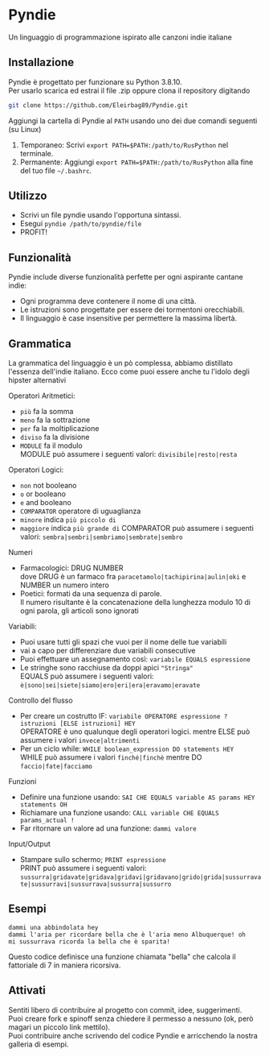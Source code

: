 # Pyndie
Un linguaggio di programmazione ispirato alle canzoni indie italiane

## Installazione
Pyndie è progettato per funzionare su Python 3.8.10.   
Per usarlo scarica ed estrai il file .zip  oppure clona il repository digitando

```bash
git clone https://github.com/Eleirbag89/Pyndie.git
```

Aggiungi la cartella di Pyndie al `PATH` usando uno dei due comandi seguenti (su Linux)

1. Temporaneo: Scrivi `export PATH=$PATH:/path/to/RusPython` nel terminale.
2. Permanente: Aggiungi `export PATH=$PATH:/path/to/RusPython` alla fine del tuo file `~/.bashrc`.

## Utilizzo
* Scrivi un file pyndie usando l'opportuna sintassi.
* Esegui `pyndie /path/to/pyndie/file`
* PROFIT!

## Funzionalità
Pyndie include diverse funzionalità perfette per ogni aspirante cantane indie:
* Ogni programma deve contenere il nome di una città.
* Le istruzioni sono progettate per essere dei tormentoni orecchiabili.
* Il linguaggio è case insensitive per permettere la massima libertà.

## Grammatica
La grammatica del linguaggio è un pò complessa, abbiamo distillato l'essenza dell'indie italiano. Ecco come puoi essere anche tu l'idolo degli hipster alternativi

Operatori Aritmetici:
* `più` fa la somma
* `meno` fa la sottrazione
* `per` fa la moltiplicazione
* `diviso` fa la divisione
* `MODULE` fa il modulo    
MODULE può assumere i seguenti valori: `divisibile|resto|resta`    

Operatori Logici:
* `non` not booleano
* `o`  or booleano
* `e` and booleano
* `COMPARATOR` operatore di uguaglianza
* `minore` indica `più piccolo di`
* `maggiore` indica `più grande di`
COMPARATOR può assumere i seguenti valori: `sembra|sembri|sembriamo|sembrate|sembro`

Numeri
* Farmacologici: DRUG NUMBER     
dove DRUG è un farmaco fra  `paracetamolo|tachipirina|aulin|oki` e NUMBER un numero intero
* Poetici: formati da una sequenza di parole.     
Il numero risultante è la concatenazione della lunghezza modulo 10 di ogni parola, gli articoli sono ignorati    

Variabili:
* Puoi usare tutti gli spazi che vuoi per il nome delle tue variabili
* vai a capo per differenziare due variabili consecutive
* Puoi effettuare un assegnamento così: `variabile EQUALS espressione` 
* Le stringhe sono racchiuse da doppi apici `"Stringa"`   
EQUALS può assumere i seguenti valori: `è|sono|sei|siete|siamo|ero|eri|era|eravamo|eravate`

Controllo del flusso
* Per creare un costrutto IF: `variabile OPERATORE espressione ? istruzioni [ELSE istruzioni] HEY`    
OPERATORE è uno qualunque degli operatori logici. mentre ELSE può assumere i valori `invece|altrimenti`
* Per un ciclo while: `WHILE boolean_expression DO statements HEY`    
WHILE può assumere i valori `finché|finchè` mentre DO `faccio|fate|facciamo`


Funzioni
* Definire una funzione usando: `SAI CHE EQUALS variable AS params HEY statements OH`
* Richiamare una funzione usando: `CALL variable CHE EQUALS params_actual !`
* Far ritornare un valore ad una funzione: `dammi valore`

Input/Output
* Stampare sullo schermo; `PRINT espressione`   
PRINT può assumere i seguenti valori: `sussurra|gridavate|gridava|gridavi|gridavano|grido|grida|sussurravate|sussurravi|sussurrava|sussurra|sussurro`


## Esempi
```sai che sei bella come l'aria hey l'aria sembra abbacinata?
dammi una abbindolata hey
dammi l'aria per ricordare bella che è l'aria meno Albuquerque! oh
mi sussurrava ricorda la bella che è sparita!
```   
Questo codice definisce una funzione chiamata "bella" che calcola il fattoriale di 7 in maniera ricorsiva.   


## Attivati
Sentiti libero di contribuire al progetto con commit, idee, suggerimenti.   
Puoi creare fork e spinoff senza chiedere il permesso a nessuno (ok, però magari un piccolo link mettilo).   
Puoi contribuire anche scrivendo del codice Pyndie e arricchendo la nostra galleria di esempi.